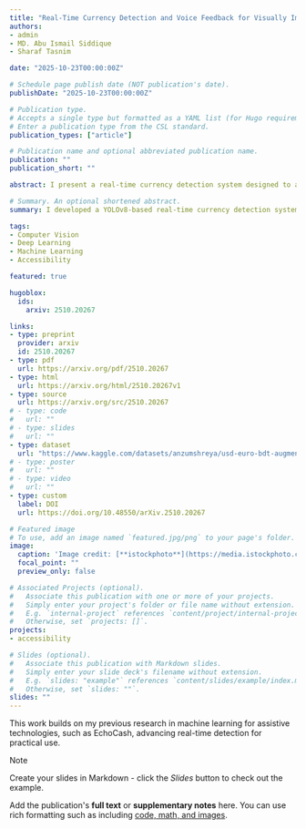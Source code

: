 ```yaml
---
title: "Real-Time Currency Detection and Voice Feedback for Visually Impaired Individuals"
authors:
- admin
- MD. Abu Ismail Siddique
- Sharaf Tasnim

date: "2025-10-23T00:00:00Z"

# Schedule page publish date (NOT publication's date).
publishDate: "2025-10-23T00:00:00Z"

# Publication type.
# Accepts a single type but formatted as a YAML list (for Hugo requirements).
# Enter a publication type from the CSL standard.
publication_types: ["article"]

# Publication name and optional abbreviated publication name.
publication: ""
publication_short: ""

abstract: I present a real-time currency detection system designed to assist visually impaired individuals, utilizing a YOLOv8 nano model with a custom detection head featuring deep convolutional layers and Squeeze-and-Excitation blocks. Trained on a dataset of 30 classes across USD, EUR, and BDT currencies, my model achieves 97.73% accuracy, 95.23% recall, 95.85% F1-score, and 97.21% mAP50(B), demonstrating its effectiveness. Integrated voice feedback enhances usability, reflecting my focus on applying machine learning to create accessible, practical solutions. This work was submitted to arXiv on October 23, 2025.

# Summary. An optional shortened abstract.
summary: I developed a YOLOv8-based real-time currency detection system with voice feedback for the visually impaired, submitted to arXiv on October 23, 2025.

tags:
- Computer Vision
- Deep Learning
- Machine Learning
- Accessibility

featured: true

hugoblox:
  ids:
    arxiv: 2510.20267

links:
- type: preprint
  provider: arxiv
  id: 2510.20267
- type: pdf
  url: https://arxiv.org/pdf/2510.20267
- type: html
  url: https://arxiv.org/html/2510.20267v1
- type: source
  url: https://arxiv.org/src/2510.20267
# - type: code
#   url: ""
# - type: slides
#   url: ""
- type: dataset
  url: "https://www.kaggle.com/datasets/anzumshreya/usd-euro-bdt-augmented"
# - type: poster
#   url: ""
# - type: video
#   url: ""
- type: custom
  label: DOI
  url: https://doi.org/10.48550/arXiv.2510.20267

# Featured image
# To use, add an image named `featured.jpg/png` to your page's folder. 
image:
  caption: 'Image credit: [**istockphoto**](https://media.istockphoto.com/id/1305815844/photo/close-up-of-hands-of-a-blind-man-counting-banknotes.jpg?s=612x612&w=0&k=20&c=9O1P2Q3R4S5T6Y7U8I9O0P1Q2R3S4T5Y6U7I8O9P0Q1R2S3T4Y=)'
  focal_point: ""
  preview_only: false

# Associated Projects (optional).
#   Associate this publication with one or more of your projects.
#   Simply enter your project's folder or file name without extension.
#   E.g. `internal-project` references `content/project/internal-project/index.md`.
#   Otherwise, set `projects: []`.
projects:
- accessibility

# Slides (optional).
#   Associate this publication with Markdown slides.
#   Simply enter your slide deck's filename without extension.
#   E.g. `slides: "example"` references `content/slides/example/index.md`.
#   Otherwise, set `slides: ""`.
slides: ""
---
```


This work builds on my previous research in machine learning for assistive technologies, such as EchoCash, advancing real-time detection for practical use.

> [!NOTE]
> Create your slides in Markdown - click the *Slides* button to check out the example.

Add the publication's **full text** or **supplementary notes** here. You can use rich formatting such as including [code, math, and images](https://docs.hugoblox.com/content/writing-markdown-latex/).